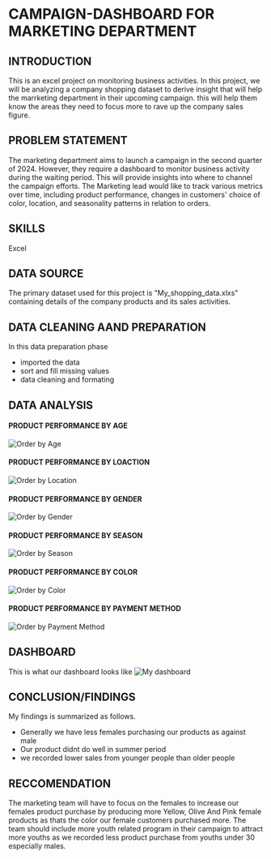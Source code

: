# CAMPAIGN-DASHBOARD FOR MARKETING DEPARTMENT
## INTRODUCTION
This is an excel project on monitoring business activities. In this project, we will be analyzing a company shopping dataset to derive insight that will help the marrketing department in their upcoming campaign. this will help them know the areas they need to focus more to rave up the company sales figure.
## PROBLEM STATEMENT
The marketing department aims to launch a campaign in the second quarter of 2024. However, they require a dashboard to monitor business activity during the waiting period. This will provide insights into where to channel the campaign efforts. The Marketing lead would like to track various metrics over time, including product performance, changes in customers' choice of color, location, and seasonality patterns in relation to orders. 
## SKILLS
Excel
## DATA SOURCE
The primary dataset used for this project is "My_shopping_data.xlxs" containing details of the company products and its sales activities.
## DATA CLEANING AAND PREPARATION
In this data preparation phase
- imported the data
- sort and fill missing values
- data cleaning and formating
## DATA ANALYSIS
#### PRODUCT PERFORMANCE BY AGE
![Order by Age](https://github.com/Luchytonia/CAMPAIGN-DASHBOARD./assets/54556297/8d6d78c2-e186-4cd7-8e84-6783c8f6b5ae)
#### PRODUCT PERFORMANCE BY LOACTION
![Order by Location](https://github.com/Luchytonia/CAMPAIGN-DASHBOARD./assets/54556297/476c14a3-1c0a-487b-aa0c-fadd2fb1ddf4)
#### PRODUCT PERFORMANCE BY GENDER
![Order by Gender](https://github.com/Luchytonia/CAMPAIGN-DASHBOARD./assets/54556297/6baa1d7a-fbb2-408a-8fdb-4e6b392730da)
#### PRODUCT PERFORMANCE BY SEASON
![Order by Season](https://github.com/Luchytonia/CAMPAIGN-DASHBOARD./assets/54556297/3a41e1ef-3ec9-4004-b021-24b50cbe8e3b)
#### PRODUCT PERFORMANCE BY COLOR
![Order by Color](https://github.com/Luchytonia/CAMPAIGN-DASHBOARD./assets/54556297/963bf48d-3413-4225-8445-5f56d5616a99)
#### PRODUCT PERFORMANCE BY PAYMENT METHOD
![Order by Payment Method](https://github.com/Luchytonia/CAMPAIGN-DASHBOARD./assets/54556297/f08aea21-a75b-4a05-9056-dfed57dcc094)
## DASHBOARD
This is what our dashboard looks like
![My dashboard](https://github.com/Luchytonia/CAMPAIGN-DASHBOARD./assets/54556297/9115948d-b7f8-4184-a697-ef05b6ffae1a)
## CONCLUSION/FINDINGS
My findings is summarized as follows.
- Generally we have less females purchasing our products as against male
- Our product didnt do well in summer period
- we recorded lower sales from younger people than older people

## RECCOMENDATION
The marketing team will have to focus on the females to increase our females product purchase by producing more Yellow, Olive And Pink female products as thats the color our female customers purchased more. The team should include more youth related program in their campaign to attract more youths as we recorded less product purchase from youths under 30 especially males.

